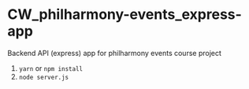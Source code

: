 # CW_philharmony-events_express-app
Backend API (express) app for philharmony events course project

1. `yarn` or `npm install`
2. `node server.js`
